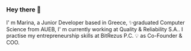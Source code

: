 ### Hey there 👋

I' m Marina, a Junior Developer based in Greece, ✨graduated Computer Science from AUEB, I' m currently working at Quality & Reliability S.A.. I practise my entrepreneurship skills at BitRezus P.C. 💡 as Co-Founder & COO.

<!--
**ntogka/ntogka** is a ✨ _special_ ✨ repository because its `README.md` (this file) appears on your GitHub profile.

Here are some ideas to get you started:

- 🔭 I’m currently working on ...
- 🌱 I’m currently learning ...
- 👯 I’m looking to collaborate on ...
- 🤔 I’m looking for help with ...
- 💬 Ask me about ...
- 📫 How to reach me: ...
- 😄 Pronouns: ...
- ⚡ Fun fact: ...
-->
